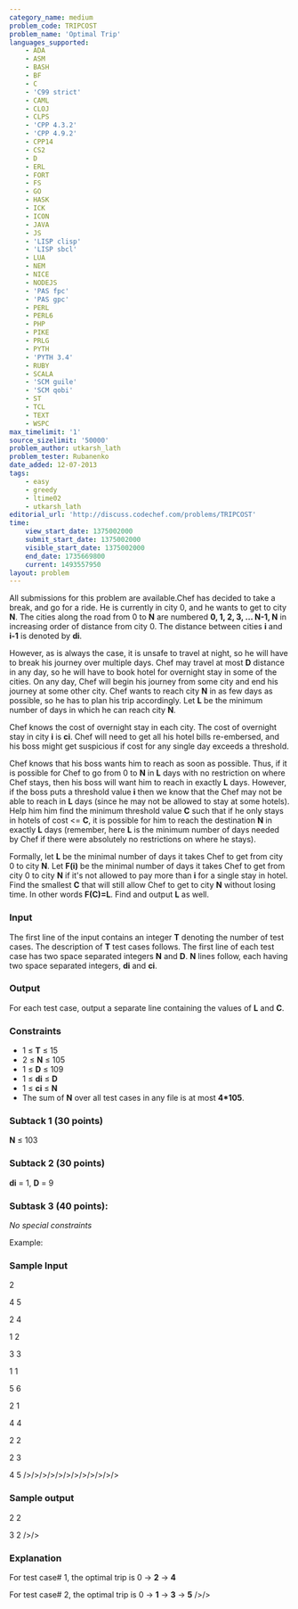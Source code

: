 ```yaml
---
category_name: medium
problem_code: TRIPCOST
problem_name: 'Optimal Trip'
languages_supported:
    - ADA
    - ASM
    - BASH
    - BF
    - C
    - 'C99 strict'
    - CAML
    - CLOJ
    - CLPS
    - 'CPP 4.3.2'
    - 'CPP 4.9.2'
    - CPP14
    - CS2
    - D
    - ERL
    - FORT
    - FS
    - GO
    - HASK
    - ICK
    - ICON
    - JAVA
    - JS
    - 'LISP clisp'
    - 'LISP sbcl'
    - LUA
    - NEM
    - NICE
    - NODEJS
    - 'PAS fpc'
    - 'PAS gpc'
    - PERL
    - PERL6
    - PHP
    - PIKE
    - PRLG
    - PYTH
    - 'PYTH 3.4'
    - RUBY
    - SCALA
    - 'SCM guile'
    - 'SCM qobi'
    - ST
    - TCL
    - TEXT
    - WSPC
max_timelimit: '1'
source_sizelimit: '50000'
problem_author: utkarsh_lath
problem_tester: Rubanenko‎
date_added: 12-07-2013
tags:
    - easy
    - greedy
    - ltime02
    - utkarsh_lath
editorial_url: 'http://discuss.codechef.com/problems/TRIPCOST'
time:
    view_start_date: 1375002000
    submit_start_date: 1375002000
    visible_start_date: 1375002000
    end_date: 1735669800
    current: 1493557950
layout: problem
---
```

All submissions for this problem are available.Chef has decided to take a break, and go for a ride. He is currently in city 0, and he wants to get to city **N**.
The cities along the road from 0 to **N** are numbered **0, 1, 2, 3, ... N-1, N** in increasing order of distance from city 0.
The distance between cities **i** and **i-1** is denoted by **di**.

However, as is always the case, it is unsafe to travel at night, so he will have to break his journey over multiple days.
Chef may travel at most **D** distance in any day, so he will have to book hotel for overnight stay in some of the cities.
On any day, Chef will begin his journey from some city and end his journey at some other city.
Chef wants to reach city **N** in as few days as possible, so he has to plan his trip accordingly.
Let **L** be the minimum number of days in which he can reach city **N**.

Chef knows the cost of overnight stay in each city. The cost of overnight stay in city **i** is **ci**.
Chef will need to get all his hotel bills re-embersed, and his boss might get suspicious if cost for any single day exceeds a threshold.

Chef knows that his boss wants him to reach as soon as possible. Thus, if it is possible for Chef to go from 0 to **N** in **L** days with no restriction on where Chef stays, then his boss will want him to reach in exactly **L** days. However, if the boss puts a threshold value **i** then we know that the Chef may not be able to reach in **L** days (since he may not be allowed to stay at some hotels). Help him him find the minimum threshold value **C** such that if he only stays in hotels of cost <= **C**, it is possible for him to reach the destination **N** in exactly **L** days (remember, here **L** is the minimum number of days needed by Chef if there were absolutely no restrictions on where he stays).

Formally, let **L** be the minimal number of days it takes Chef to get from city 0 to city **N**. Let **F(i)** be the minimal number of days it takes Chef to get from city 0 to city **N** if it's not allowed to pay more than **i** for a single stay in hotel. Find the smallest **C** that will still allow Chef to get to city **N** without losing time. In other words **F(C)=L**. Find and output **L** as well.

### Input

The first line of the input contains an integer **T** denoting the number of test cases. The description of **T** test cases follows.
The first line of each test case has two space separated integers **N** and **D**.
**N** lines follow, each having two space separated integers, **di** and **ci**.

### Output

For each test case, output a separate line containing the values of **L** and **C**.

### Constraints

- 1 ≤ **T** ≤ 15
- 2 ≤ **N** ≤ 105
- 1 ≤ **D** ≤ 109
- 1 ≤ **di** ≤ **D**
- 1 ≤ **ci** ≤ **N**
- The sum of **N** over all test cases in any file is at most **4\*105**.

### Subtack 1 (30 points)

**N** ≤ 103

### Subtack 2 (30 points)

**di** = 1, **D** = 9

### Subtask 3 (40 points): 

 *No special constraints*

Example:

### Sample Input

2

4 5

2 4

1 2

3 3

1 1

5 6

2 1

4 4

2 2

2 3

4 5
/>/>/>/>/>/>/>/>/>/>/>/>

### Sample output

2 2

3 2
/>/>

### Explanation

For test case# 1, the optimal trip is 0 → **2** → **4**

For test case# 2, the optimal trip is 0 → **1** → **3** → **5**
/>/>
